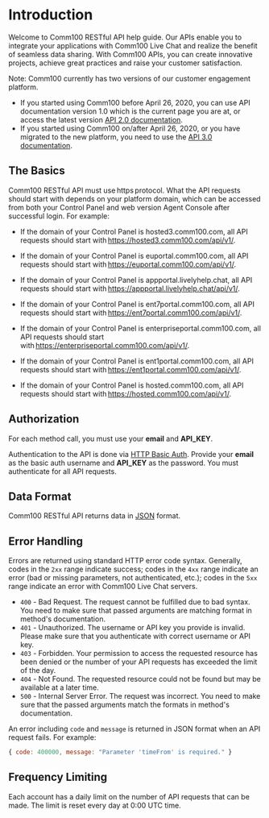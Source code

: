 # Introduction
Welcome to Comm100 RESTful API help guide. Our APIs enable you to integrate your applications with Comm100 Live Chat and realize the benefit of seamless data sharing. With Comm100 APIs, you can create innovative projects, achieve great practices and raise your customer satisfaction.

Note: Comm100 currently has two versions of our customer engagement platform. 
+ If you started using Comm100 before April 26, 2020, you can use API documentation version 1.0 which is the current page you are at, or access the latest version [API 2.0 documentation](https://www.comm100.com/doc/api/introduction.htm#/). 
+ If you started using Comm100 on/after April 26, 2020, or you have migrated to the new platform, you need to use the [API 3.0 documentation](https://www.comm100.com/doc/api/v3/introduction.htm#/). 

## The Basics
Comm100 RESTful API must use https protocol. What the API requests should start with depends on your platform domain, which can be accessed from both your Control Panel and web version Agent Console after successful login. For example:

+ If the domain of your Control Panel is hosted3.comm100.com, all API requests should start with https://hosted3.comm100.com/api/v1/. 

+ If the domain of your Control Panel is euportal.comm100.com, all API requests should start with https://euportal.comm100.com/api/v1/. 

+ If the domain of your Control Panel is appportal.livelyhelp.chat, all API requests should start with https://appportal.livelyhelp.chat/api/v1/. 

+ If the domain of your Control Panel is ent7portal.comm100.com, all API requests should start with https://ent7portal.comm100.com/api/v1/. 

+ If the domain of your Control Panel is enterpriseportal.comm100.com, all API requests should start with https://enterpriseportal.comm100.com/api/v1/. 

+ If the domain of your Control Panel is ent1portal.comm100.com, all API requests should start with https://ent1portal.comm100.com/api/v1/. 

+ If the domain of your Control Panel is hosted.comm100.com, all API requests should start with https://hosted.comm100.com/api/v1/. 

## Authorization
For each method call, you must use your **email** and **API_KEY**.

Authentication to the API is done via [HTTP Basic Auth](https://en.wikipedia.org/wiki/Basic_access_authentication). Provide your **email** as the basic auth username and **API_KEY** as the password. You must authenticate for all API requests.

## Data Format
Comm100 RESTful API returns data in [JSON](https://en.wikipedia.org/wiki/JSON) format.

## Error Handling
Errors are returned using standard HTTP error code syntax. Generally, codes in the `2xx` range indicate success; codes in the `4xx` range indicate an error (bad or missing parameters, not authenticated, etc.); codes in the `5xx` range indicate an error with Comm100 Live Chat servers. 

- `400` - Bad Request. The request cannot be fulfilled due to bad syntax. You need to make sure that passed arguments are matching format in method's documentation.
- `401` - Unauthorized. The username or API key you provide is invalid. Please make sure that you authenticate with correct username or API key.
- `403` - Forbidden. Your permission to access the requested resource has been denied or the number of your API requests has exceeded the limit of the day.
- `404` - Not Found. The requested resource could not be found but may be available at a later time.
- `500` - Internal Server Error. The request was incorrect. You need to make sure that the passed arguments match the formats in method's documentation.

An error including `code` and `message` is returned in JSON format when an API request fails. For example: 
```javascript
{ code: 400000, message: "Parameter 'timeFrom' is required." }
```
## Frequency Limiting
Each account has a daily limit on the number of API requests that can be made. The limit is reset every day at 0:00 UTC time.